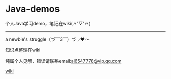 # Java-demos
个人Java学习demo，笔记在wiki(〃'▽'〃)
- - -
a newbie's struggle（づ￣3￣）づ╭❤～

知识点整理在wiki

纯属个人见解，错误请联系email:ai6547778@vip.qq.com

[wiki](https://github.com/CheNbXxx/java-demos/wiki)
